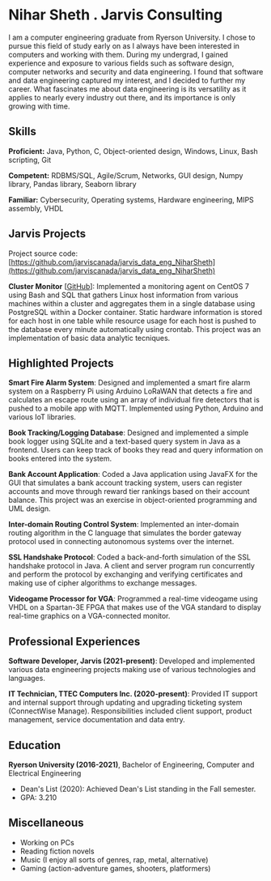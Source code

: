 # Nihar Sheth . Jarvis Consulting

I am a computer engineering graduate from Ryerson University. I chose to pursue this field of study early on as I always have been interested in computers and working with them. During my undergrad, I gained experience and exposure to various fields such as software design, computer networks and security and data engineering. I found that software and data engineering captured my interest, and I decided to further my career. What fascinates me about data engineering is its versatility as it applies to nearly every industry out there, and its importance is only growing with time.

## Skills

**Proficient:** Java, Python, C, Object-oriented design, Windows, Linux, Bash scripting, Git

**Competent:** RDBMS/SQL, Agile/Scrum, Networks, GUI design, Numpy library, Pandas library, Seaborn library

**Familiar:** Cybersecurity, Operating systems, Hardware engineering, MIPS assembly, VHDL

## Jarvis Projects

Project source code: [https://github.com/jarviscanada/jarvis_data_eng_NiharSheth](https://github.com/jarviscanada/jarvis_data_eng_NiharSheth)


**Cluster Monitor** [[GitHub](https://github.com/jarviscanada/jarvis_data_eng_NiharSheth/tree/master/linux_sql)]: Implemented a monitoring agent on CentOS 7 using Bash and SQL that gathers Linux host information from various machines within a cluster and aggregates them in a single database using PostgreSQL within a Docker container. Static hardware information is stored for each host in one table while resource usage for each host is pushed to the database every minute automatically using crontab. This project was an implementation of basic data analytic tecniques.


## Highlighted Projects
**Smart Fire Alarm System**: Designed and implemented a smart fire alarm system on a Raspberry Pi using Arduino LoRaWAN that detects a fire and calculates an escape route using an array of individual fire detectors that is pushed to a mobile app with MQTT. Implemented using Python, Arduino and various IoT libraries.

**Book Tracking/Logging Database**: Designed and implemented a simple book logger using SQLite and a text-based query system in Java as a frontend. Users can keep track of books they read and query information on books entered into the system.

**Bank Account Application**: Coded a Java application using JavaFX for the GUI that simulates a bank account tracking system, users can register accounts and move through reward tier rankings based on their account balance. This project was an exercise in object-oriented programming and UML design.

**Inter-domain Routing Control System**: Implemented an inter-domain routing algorithm in the C language that simulates the border gateway protocol used in connecting autonomous systems over the internet.

**SSL Handshake Protocol**: Coded a back-and-forth simulation of the SSL handshake protocol in Java. A client and server program run concurrently and perform the protocol by exchanging and verifying certificates and making use of cipher algorithms to exchange messages.

**Videogame Processor for VGA**: Programmed a real-time videogame using VHDL on a Spartan-3E FPGA that makes use of the VGA standard to display real-time graphics on a VGA-connected monitor.


## Professional Experiences

**Software Developer, Jarvis (2021-present)**: Developed and implemented various data engineering projects making use of various technologies and languages.

**IT Technician, TTEC Computers Inc. (2020-present)**: Provided IT support and internal support through updating and upgrading ticketing system (ConnectWise Manage). Responsibilities included client support, product management, service documentation and data entry.


## Education
**Ryerson University (2016-2021)**, Bachelor of Engineering, Computer and Electrical Engineering
- Dean's List (2020): Achieved Dean's List standing in the Fall semester.
- GPA: 3.210


## Miscellaneous
- Working on PCs
- Reading fiction novels
- Music (I enjoy all sorts of genres, rap, metal, alternative)
- Gaming (action-adventure games, shooters, platformers)